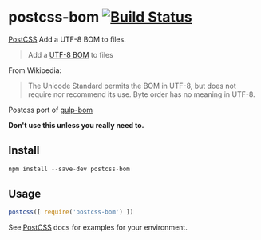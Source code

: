 # postcss-bom [![Build Status][ci-img]][ci]

[PostCSS] Add a UTF-8 BOM to files.

[PostCSS]: https://github.com/postcss/postcss
[ci-img]:  https://travis-ci.org/dichuvichkin/postcss-bom.svg
[ci]:      https://travis-ci.org/dichuvichkin/postcss-bom

> Add a [UTF-8 BOM](http://en.wikipedia.org/wiki/Byte_order_mark#UTF-8) to files

From Wikipedia:

> The Unicode Standard permits the BOM in UTF-8, but does not require nor recommend its use. Byte order has no meaning in UTF-8.

Postcss port of [gulp-bom](https://github.com/sindresorhus/gulp-bom)

**Don't use this unless you really need to.**

## Install

```js
npm install --save-dev postcss-bom
```

## Usage

```js
postcss([ require('postcss-bom') ])
```

See [PostCSS] docs for examples for your environment.
